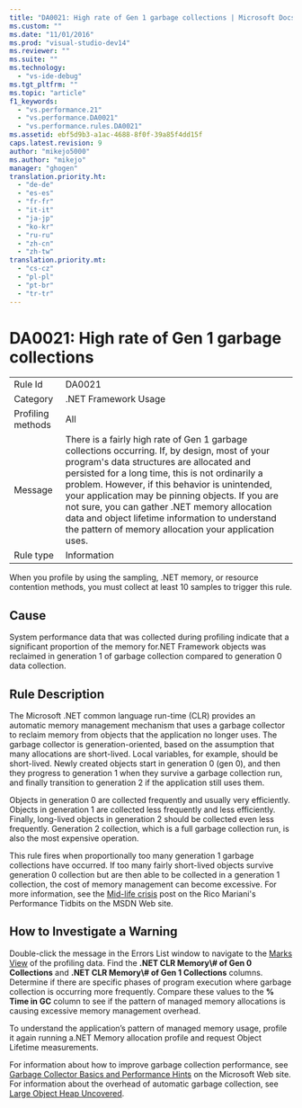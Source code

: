 ```yaml
---
title: "DA0021: High rate of Gen 1 garbage collections | Microsoft Docs"
ms.custom: ""
ms.date: "11/01/2016"
ms.prod: "visual-studio-dev14"
ms.reviewer: ""
ms.suite: ""
ms.technology: 
  - "vs-ide-debug"
ms.tgt_pltfrm: ""
ms.topic: "article"
f1_keywords: 
  - "vs.performance.21"
  - "vs.performance.DA0021"
  - "vs.performance.rules.DA0021"
ms.assetid: ebf5d9b3-a1ac-4688-8f0f-39a85f4dd15f
caps.latest.revision: 9
author: "mikejo5000"
ms.author: "mikejo"
manager: "ghogen"
translation.priority.ht: 
  - "de-de"
  - "es-es"
  - "fr-fr"
  - "it-it"
  - "ja-jp"
  - "ko-kr"
  - "ru-ru"
  - "zh-cn"
  - "zh-tw"
translation.priority.mt: 
  - "cs-cz"
  - "pl-pl"
  - "pt-br"
  - "tr-tr"
---
```

# DA0021: High rate of Gen 1 garbage collections
|||  
|-|-|  
|Rule Id|DA0021|  
|Category|.NET Framework Usage|  
|Profiling methods|All|  
|Message|There is a fairly high rate of Gen 1 garbage collections occurring. If, by design, most of your program's data structures are allocated and persisted for a long time, this is not ordinarily a problem. However, if this behavior is unintended, your application may be pinning objects. If you are not sure, you can gather .NET memory allocation data and object lifetime information to understand the pattern of memory allocation your application uses.|  
|Rule type|Information|  
  
 When you profile by using the sampling, .NET memory, or resource contention methods, you must collect at least 10 samples to trigger this rule.  
  
## Cause  
 System performance data that was collected during profiling indicate that a significant proportion of the memory for.NET Framework objects was reclaimed in generation 1 of garbage collection compared to generation 0 data collection.  
  
## Rule Description  
 The Microsoft .NET common language run-time (CLR) provides an automatic memory management mechanism that uses a garbage collector to reclaim memory from objects that the application no longer uses. The garbage collector is generation-oriented, based on the assumption that many allocations are short-lived. Local variables, for example, should be short-lived. Newly created objects start in generation 0 (gen 0), and then they progress to generation 1 when they survive a garbage collection run, and finally transition to generation 2 if the application still uses them.  
  
 Objects in generation 0 are collected frequently and usually very efficiently. Objects in generation 1 are collected less frequently and less efficiently. Finally, long-lived objects in generation 2 should be collected even less frequently. Generation 2 collection, which is a full garbage collection run, is also the most expensive operation.  
  
 This rule fires when proportionally too many generation 1 garbage collections have occurred. If too many fairly short-lived objects survive generation 0 collection but are then able to be collected in a generation 1 collection, the cost of memory management can become excessive. For more information, see the [Mid-life crisis](http://go.microsoft.com/fwlink/?LinkId=177835) post on the Rico Mariani's Performance Tidbits on the MSDN Web site.  
  
## How to Investigate a Warning  
 Double-click the message in the Errors List window to navigate to the [Marks View](../profiling/marks-view.md) of the profiling data. Find the **.NET CLR Memory\\# of Gen 0 Collections** and **.NET CLR Memory\\# of Gen 1 Collections** columns. Determine if there are specific phases of program execution where garbage collection is occurring more frequently. Compare these values to the **% Time in GC** column to see if the pattern of managed memory allocations is causing excessive memory management overhead.  
  
 To understand the application’s pattern of managed memory usage, profile it again running a.NET Memory allocation profile and request Object Lifetime measurements.  
  
 For information about how to improve garbage collection performance, see [Garbage Collector Basics and Performance Hints](http://go.microsoft.com/fwlink/?LinkId=148226) on the Microsoft Web site. For information about the overhead of automatic garbage collection, see [Large Object Heap Uncovered](http://go.microsoft.com/fwlink/?LinkId=177836).